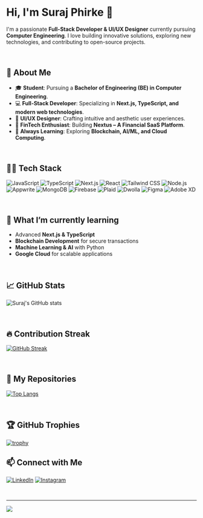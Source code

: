# Hi, I'm Suraj Phirke 👋

I'm a passionate **Full-Stack Developer & UI/UX Designer** currently pursuing **Computer Engineering**. I love building innovative solutions, exploring new technologies, and contributing to open-source projects.

<br/>

## 🌟 About Me
- 🎓 **Student**: Pursuing a **Bachelor of Engineering (BE) in Computer Engineering**.
- 💻 **Full-Stack Developer**: Specializing in **Next.js, TypeScript, and modern web technologies**.
- 🎨 **UI/UX Designer**: Crafting intuitive and aesthetic user experiences.
- 🚀 **FinTech Enthusiast**: Building **Nextus – A Financial SaaS Platform**.
- 🌱 **Always Learning**: Exploring **Blockchain, AI/ML, and Cloud Computing**.

<br/>

## 🧑‍💻 Tech Stack

![JavaScript](https://img.shields.io/badge/JavaScript-F7DF1E?style=flat-square&logo=javascript&logoColor=black)
![TypeScript](https://img.shields.io/badge/TypeScript-3178C6?style=flat-square&logo=typescript&logoColor=white)
![Next.js](https://img.shields.io/badge/Next.js-000000?style=flat-square&logo=nextdotjs&logoColor=white)
![React](https://img.shields.io/badge/React-61DAFB?style=flat-square&logo=react&logoColor=black)
![Tailwind CSS](https://img.shields.io/badge/Tailwind%20CSS-06B6D4?style=flat-square&logo=tailwindcss&logoColor=white)
![Node.js](https://img.shields.io/badge/Node.js-339933?style=flat-square&logo=nodedotjs&logoColor=white)
![Appwrite](https://img.shields.io/badge/Appwrite-F02E65?style=flat-square&logo=appwrite&logoColor=white)
![MongoDB](https://img.shields.io/badge/MongoDB-47A248?style=flat-square&logo=mongodb&logoColor=white)
![Firebase](https://img.shields.io/badge/Firebase-FFCA28?style=flat-square&logo=firebase&logoColor=black)
![Plaid](https://img.shields.io/badge/Plaid-00A3E0?style=flat-square&logo=plaid&logoColor=white)
![Dwolla](https://img.shields.io/badge/Dwolla-FF6600?style=flat-square&logo=dwolla&logoColor=white)
![Figma](https://img.shields.io/badge/Figma-F24E1E?style=flat-square&logo=figma&logoColor=white)
![Adobe XD](https://img.shields.io/badge/Adobe%20XD-FF61F6?style=flat-square&logo=adobexd&logoColor=white)

<br/>

## 🌱 What I’m currently learning

- Advanced **Next.js & TypeScript**
- **Blockchain Development** for secure transactions
- **Machine Learning & AI** with Python
- **Google Cloud** for scalable applications

<br/>

## 📈 GitHub Stats

![Suraj's GitHub stats](https://github-readme-stats.vercel.app/api?username=surajphirke&show_icons=true&theme=radical)

<br/>

## 🔥 Contribution Streak

[![GitHub Streak](https://github-readme-streak-stats.herokuapp.com/?user=surajphirke&theme=radical)](https://git.io/streak-stats)

<br/>

## 🚀 My Repositories

[![Top Langs](https://github-readme-stats.vercel.app/api/top-langs/?username=surajphirke3&layout=compact)](https://github.com/anuraghazra/github-readme-stats)

<br/>

## 🏆 GitHub Trophies

[![trophy](https://github-profile-trophy.vercel.app/?username=surajphirke3&theme=onedark)](https://github.com/ryo-ma/github-profile-trophy)
<br/>

## 📫 Connect with Me

[![LinkedIn](https://img.shields.io/badge/LinkedIn-0A66C2?style=flat-square&logo=linkedin&logoColor=white)](https://www.linkedin.com/in/surajphirke/)
[![Instagram](https://img.shields.io/badge/Instagram-E1306C?style=flat-square&logo=instagram&logoColor=white)](https://www.instagram.com/surajphirke/)

<br/>

---

[![](https://visitcount.itsvg.in/api?id=surajphirke&label=Profile%20Views&icon=0&pretty=true)](https://visitcount.itsvg.in)
